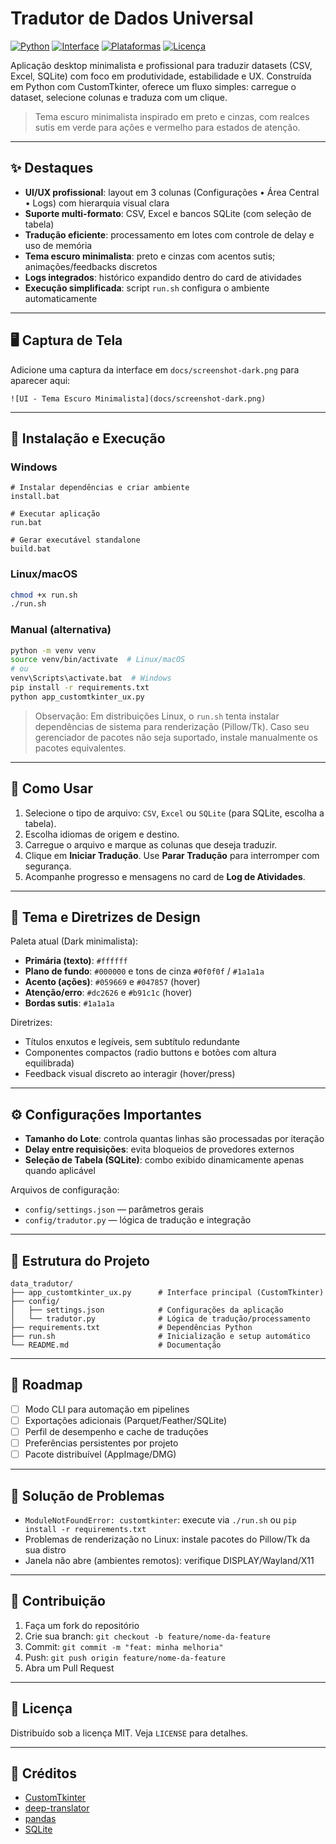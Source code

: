 # Tradutor de Dados Universal

[![Python](https://img.shields.io/badge/Python-3.10%2B-3776AB?logo=python&logoColor=white)](https://www.python.org/)
[![Interface](https://img.shields.io/badge/GUI-CustomTkinter-1f6feb)](https://github.com/TomSchimansky/CustomTkinter)
[![Plataformas](https://img.shields.io/badge/Plataformas-Linux%20%7C%20macOS-lightgrey)](https://en.wikipedia.org/wiki/Cross-platform)
[![Licença](https://img.shields.io/badge/Licen%C3%A7a-MIT-green)](./LICENSE)

Aplicação desktop minimalista e profissional para traduzir datasets (CSV, Excel, SQLite) com foco em produtividade, estabilidade e UX. Construída em Python com CustomTkinter, oferece um fluxo simples: carregue o dataset, selecione colunas e traduza com um clique.

> Tema escuro minimalista inspirado em preto e cinzas, com realces sutis em verde para ações e vermelho para estados de atenção.

---

## ✨ Destaques

- **UI/UX profissional**: layout em 3 colunas (Configurações • Área Central • Logs) com hierarquia visual clara
- **Suporte multi-formato**: CSV, Excel e bancos SQLite (com seleção de tabela)
- **Tradução eficiente**: processamento em lotes com controle de delay e uso de memória
- **Tema escuro minimalista**: preto e cinzas com acentos sutis; animações/feedbacks discretos
- **Logs integrados**: histórico expandido dentro do card de atividades
- **Execução simplificada**: script `run.sh` configura o ambiente automaticamente

---

## 🖥️ Captura de Tela

Adicione uma captura da interface em `docs/screenshot-dark.png` para aparecer aqui:

```text
![UI - Tema Escuro Minimalista](docs/screenshot-dark.png)
```

---

## 🚀 Instalação e Execução

### Windows
```batch
# Instalar dependências e criar ambiente
install.bat

# Executar aplicação
run.bat

# Gerar executável standalone
build.bat
```

### Linux/macOS
```bash
chmod +x run.sh
./run.sh
```

### Manual (alternativa)
```bash
python -m venv venv
source venv/bin/activate  # Linux/macOS
# ou
venv\Scripts\activate.bat  # Windows
pip install -r requirements.txt
python app_customtkinter_ux.py
```

> Observação: Em distribuições Linux, o `run.sh` tenta instalar dependências de sistema para renderização (Pillow/Tk). Caso seu gerenciador de pacotes não seja suportado, instale manualmente os pacotes equivalentes.

---

## 🎯 Como Usar

1. Selecione o tipo de arquivo: `CSV`, `Excel` ou `SQLite` (para SQLite, escolha a tabela).
2. Escolha idiomas de origem e destino.
3. Carregue o arquivo e marque as colunas que deseja traduzir.
4. Clique em **Iniciar Tradução**. Use **Parar Tradução** para interromper com segurança.
5. Acompanhe progresso e mensagens no card de **Log de Atividades**.

---

## 🎨 Tema e Diretrizes de Design

Paleta atual (Dark minimalista):

- **Primária (texto)**: `#ffffff`
- **Plano de fundo**: `#000000` e tons de cinza `#0f0f0f` / `#1a1a1a`
- **Acento (ações)**: `#059669` e `#047857` (hover)
- **Atenção/erro**: `#dc2626` e `#b91c1c` (hover)
- **Bordas sutis**: `#1a1a1a`

Diretrizes:
- Títulos enxutos e legíveis, sem subtítulo redundante
- Componentes compactos (radio buttons e botões com altura equilibrada)
- Feedback visual discreto ao interagir (hover/press)

---

## ⚙️ Configurações Importantes

- **Tamanho do Lote**: controla quantas linhas são processadas por iteração
- **Delay entre requisições**: evita bloqueios de provedores externos
- **Seleção de Tabela (SQLite)**: combo exibido dinamicamente apenas quando aplicável

Arquivos de configuração:
- `config/settings.json` — parâmetros gerais
- `config/tradutor.py` — lógica de tradução e integração

---

## 🔧 Estrutura do Projeto

```
data_tradutor/
├── app_customtkinter_ux.py      # Interface principal (CustomTkinter)
├── config/
│   ├── settings.json            # Configurações da aplicação
│   └── tradutor.py              # Lógica de tradução/processamento
├── requirements.txt             # Dependências Python
├── run.sh                       # Inicialização e setup automático
└── README.md                    # Documentação
```

---

## 🧪 Roadmap

- [ ] Modo CLI para automação em pipelines
- [ ] Exportações adicionais (Parquet/Feather/SQLite)
- [ ] Perfil de desempenho e cache de traduções
- [ ] Preferências persistentes por projeto
- [ ] Pacote distribuível (AppImage/DMG)

---

## 🐛 Solução de Problemas

- `ModuleNotFoundError: customtkinter`: execute via `./run.sh` ou `pip install -r requirements.txt`
- Problemas de renderização no Linux: instale pacotes do Pillow/Tk da sua distro
- Janela não abre (ambientes remotos): verifique DISPLAY/Wayland/X11

---

## 🤝 Contribuição

1. Faça um fork do repositório
2. Crie sua branch: `git checkout -b feature/nome-da-feature`
3. Commit: `git commit -m "feat: minha melhoria"`
4. Push: `git push origin feature/nome-da-feature`
5. Abra um Pull Request

---

## 📝 Licença

Distribuído sob a licença MIT. Veja `LICENSE` para detalhes.

---

## 🙏 Créditos

- [CustomTkinter](https://github.com/TomSchimansky/CustomTkinter)
- [deep-translator](https://github.com/nidhaloff/deep-translator)
- [pandas](https://pandas.pydata.org/)
- [SQLite](https://www.sqlite.org/)
